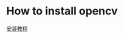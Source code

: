 # How to install opencv

[安装教程](https://docs.opencv.org/master/d5/de5/tutorial_py_setup_in_windows.html)
